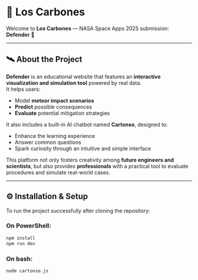 # 🌌 Los Carbones

Welcome to **Los Carbones** — NASA Space Apps 2025 submission: **Defender** 🚀  

---

## 🛰️ About the Project

**Defender** is an educational website that features an **interactive visualization and simulation tool** powered by real data.  
It helps users:

- Model **meteor impact scenarios**
- **Predict** possible consequences
- **Evaluate** potential mitigation strategies

It also includes a built-in AI chatbot named **Cartonso**, designed to:

- Enhance the learning experience  
- Answer common questions  
- Spark curiosity through an intuitive and simple interface  

This platform not only fosters creativity among **future engineers and scientists**, but also provides **professionals** with a practical tool to evaluate procedures and simulate real-world cases.

---

## ⚙️ Installation & Setup

To run the project successfully after cloning the repository:

### On PowerShell:
```bash
npm install
npm run dev

```
### On bash:
```bash
node cartonso.js
```
